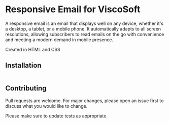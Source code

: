 # Responsive Email for ViscoSoft

A responsive email is an email that displays well on any deviсe, whether it's a desktop, a tablet, or a mobile phone. It automatically adapts to all screen resolutions, allowing subscribers to read emails on the go with convenience and meeting a modern demand in mobile presence.

Created in HTML and CSS

## Installation

```Copy path email.html from your IDE and paste it on browser
```

## Contributing
Pull requests are welcome. For major changes, please open an issue first to discuss what you would like to change.

Please make sure to update tests as appropriate.

